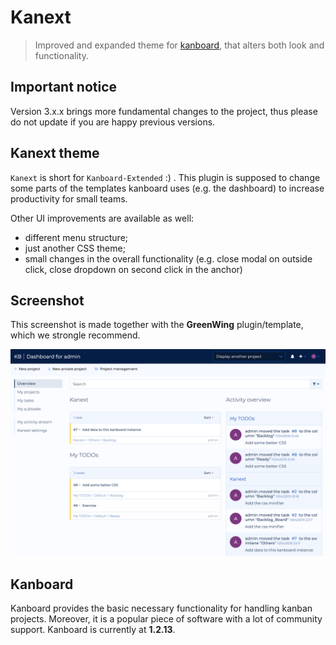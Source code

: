 # Kanext

> Improved and expanded theme for [kanboard](https://github.com/kanboard/kanboard), that alters both look and functionality.

## Important notice

Version 3.x.x brings more fundamental changes to the project, thus please do not update if you are happy previous versions.

## Kanext theme

`Kanext` is short for `Kanboard-Extended` :) . This plugin is supposed to change some parts of the templates kanboard uses (e.g. the dashboard) to increase productivity for small teams.

Other UI improvements are available as well:

- different menu structure;
- just another CSS theme;
- small changes in the overall functionality (e.g. close modal on outside click, close dropdown on second click in the anchor)

## Screenshot

This screenshot is made together with the **GreenWing** plugin/template, which we strongle recommend.

![Dashboard with GreenWing and Kanext](/.screenshots/dashboard.png?raw=true "Dashboard with GreenWing and Kanext")

## Kanboard

Kanboard provides the basic necessary functionality for handling kanban projects. Moreover, it is a popular piece of software with a lot of community support.
Kanboard is currently at **1.2.13**.
